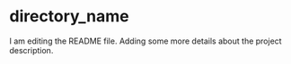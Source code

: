 
# directory_name

I am editing the README file. Adding some more details about the project description.
